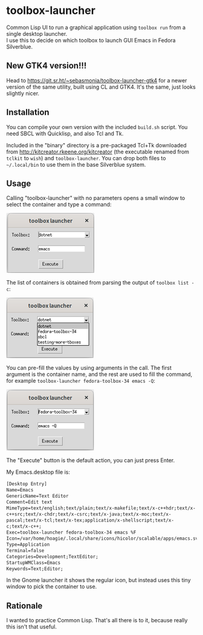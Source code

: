 # toolbox-launcher

Common Lisp UI to run a graphical application using `toolbox run` from a single desktop launcher.  
I use this to decide on which toolbox to launch GUI Emacs in Fedora Silverblue.

## New GTK4 version!!!

Head to https://git.sr.ht/~sebasmonia/toolbox-launcher-gtk4 for a newer version of the same utility, built using CL and GTK4. It's the same, just looks slightly nicer.

## Installation

You can compile your own version with the included `build.sh` script. You need SBCL with Quicklisp, and also Tcl and Tk.

Included in the "binary" directory is a pre-packaged Tcl+Tk downloaded from http://kitcreator.rkeene.org/kitcreator (the executable renamed from `tclkit` to `wish`) and `toolbox-launcher`. You can drop both files to `~/.local/bin` to use them in the base Silverblue system.

## Usage

Calling "toolbox-launcher" with no parameters opens a small window to select the container and type a command:

![window](/images/window.png)

The list of containers is obtained from parsing the output of `toolbox list -c`:

![containers](/images/containers.png)

You can pre-fill the values by using arguments in the call. The first argument is the container name, and the rest are used to fill the command, for example `toolbox-launcher fedora-toolbox-34 emacs -Q`:

![arguments](/images/arguments.png)

The "Execute" button is the default action, you can just press Enter.

My Emacs.desktop file is:

```
[Desktop Entry]
Name=Emacs
GenericName=Text Editor
Comment=Edit text
MimeType=text/english;text/plain;text/x-makefile;text/x-c++hdr;text/x-c++src;text/x-chdr;text/x-csrc;text/x-java;text/x-moc;text/x-pascal;text/x-tcl;text/x-tex;application/x-shellscript;text/x-c;text/x-c++;
Exec=toolbox-launcher fedora-toolbox-34 emacs %F
Icon=/var/home/hoagie/.local/share/icons/hicolor/scalable/apps/emacs.svg
Type=Application
Terminal=false
Categories=Development;TextEditor;
StartupWMClass=Emacs
Keywords=Text;Editor;
```

In the Gnome launcher it shows the regular icon, but instead uses this tiny window to pick the container to use.

## Rationale

I wanted to practice Common Lisp. That's all there is to it, because really this isn't that useful.
